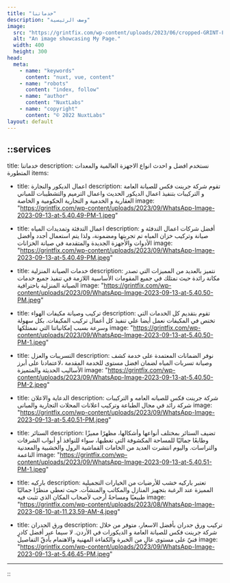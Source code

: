 ```yaml
---
title: "خدماتنا"
description: "وصف الرئيسية"
image:
  src: "https://grintfix.com/wp-content/uploads/2023/06/cropped-GRINT-FIX--e1690822820604.png"
  alt: "An image showcasing My Page."
  width: 400
  height: 300
head:
  meta:
    - name: "keywords"
      content: "nuxt, vue, content"
    - name: "robots"
      content: "index, follow"
    - name: "author"
      content: "NuxtLabs"
    - name: "copyright"
      content: "© 2022 NuxtLabs"
layout: default
---
```


::services
---
title: خدماتنا
description: نستخدم افضل و احدث انواع الاجهزة العالمية والمعدات المتطورة
items:
  - title: اعمال الديكور والنجارة
    description: تقوم شركة جرينت فكس للصيانة العامة و التركيبات بتنفيذ اعمال الديكور الحديث واعمال الترميم والتشطيبات للمباني  العقارية و الخدمية و التجارية  الحكومية و الخاصة
    image: "https://grintfix.com/wp-content/uploads/2023/09/WhatsApp-Image-2023-09-13-at-5.40.49-PM-1.jpeg"
    
  - title: اعمال التدفئة وتمديدات المياه
    description: أفضل شركات اعمال التدفئة و صيانة وتركيب خزان المياه تم تجربتها ومضمونة، ولذا يتم استعمال أجدد وأفضل الأدوات والأجهزة الجديدة والمتقدمة في صيانة الخزانات
    image: "https://grintfix.com/wp-content/uploads/2023/09/WhatsApp-Image-2023-09-13-at-5.40.49-PM.jpeg"

  - title: خدمات الصيانة المنزلية
    description: نتميز بالعديد من المميزات التي تصدر مكانة رائدة حيث نمتلك في جميع المقومات الأساسية اللازمة في تنفيذ جميع خدمات الصيانة المنزلية باحترافية
    image: "https://grintfix.com/wp-content/uploads/2023/09/WhatsApp-Image-2023-09-13-at-5.40.50-PM.jpeg"

  - title: تركيب وصيانة مكيفات الهواء
    description: تقوم بتقديم كل الخدمات التي تختص في المكيفات نعمل أيضا علي تنفيذ كل أعمال تركيب المكيفات. بكل سهولة وسرعة بسبب إمكانياتنا التي نممتلكها
    image: "https://grintfix.com/wp-content/uploads/2023/09/WhatsApp-Image-2023-09-13-at-5.40.50-PM-1.jpeg"

  - title: التسريبات والعزل
    description: نوفر الضمانات المعتمدة على خدمة كشف وصيانة تسربات المياه لضمان افضل مستوى للخدمة المقدمة ،لاعتمادنا على أبرز الأساليب الحديثة والمتميزة
    image: "https://grintfix.com/wp-content/uploads/2023/09/WhatsApp-Image-2023-09-13-at-5.40.50-PM-2.jpeg"

  - title: الدعاية والاعلان
    description: شركة جرينت فكس للصيانه العامه و التركيبات شركة رائد في مجال الطباعة وتركيب اعلانات المحلات التجارية والمبانى
    image: "https://grintfix.com/wp-content/uploads/2023/09/WhatsApp-Image-2023-09-13-at-5.40.51-PM.jpeg"

  - title: الستائر
    description: تضيف الستائر بمختلف أنواعها وأشكالها، مظهرًا مميزًا وطابعًا جماليًا للمساحة المكشوفة التي تغطيها، سواء للنوافذ أو أبواب الشرفات والتراسات. واليوم انتشرت العديد من الخامات القماشية الرول والخشبية والمعدنية الناعمة
    image: "https://grintfix.com/wp-content/uploads/2023/09/WhatsApp-Image-2023-09-13-at-5.40.51-PM-1.jpeg"

  - title: باركيه
    description: تعتبر باركيه خشب للأرضيات من الخيارات التجميلية المميزة عند الرغبة بتجهيز المنازل والمكاتب والمنشآت. حيث تعطي منظرًا جماليًا طبيعيًا ومساحةً أرحب لأصحاب المكان الذي تثبت فيه
    image: "https://grintfix.com/wp-content/uploads/2023/08/WhatsApp-Image-2023-08-10-at-11.23.59-AM-4.jpeg"

  - title: ورق الجدران
    description: تركيب ورق جدران بأفضل الاسعار، متوفر من خلال شركة جرينت فكس للصيانة العامة و الديكورات في الأردن. لا سيما عبر أفضل كادرٍ فنيّ على مستوى عالٍ من الخبرة والكفاءة المهنية والاهتمام بأدقّ التفاصيل
    image: "https://grintfix.com/wp-content/uploads/2023/09/WhatsApp-Image-2023-09-13-at-5.46.45-PM.jpeg"
---
::
